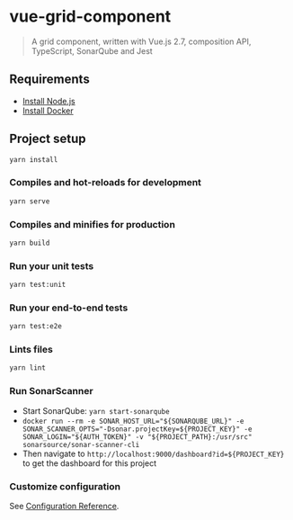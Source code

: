 # vue-grid-component

> A grid component, written with Vue.js 2.7, composition API, TypeScript, SonarQube and Jest

## Requirements

- [Install Node.js](https://nodejs.org/en/download/)
- [Install Docker](https://www.docker.com/products/docker-desktop/)

## Project setup

```sh
yarn install
```

### Compiles and hot-reloads for development

```sh
yarn serve
```

### Compiles and minifies for production

```sh
yarn build
```

### Run your unit tests

```sh
yarn test:unit
```

### Run your end-to-end tests

```sh
yarn test:e2e
```

### Lints files

```sh
yarn lint
```

### Run SonarScanner

- Start SonarQube: `yarn start-sonarqube`
- `docker run --rm -e SONAR_HOST_URL="${SONARQUBE_URL}" -e SONAR_SCANNER_OPTS="-Dsonar.projectKey=${PROJECT_KEY}" -e SONAR_LOGIN="${AUTH_TOKEN}" -v "${PROJECT_PATH}:/usr/src" sonarsource/sonar-scanner-cli`
- Then navigate to `http://localhost:9000/dashboard?id=${PROJECT_KEY}` to get the dashboard for this project

### Customize configuration

See [Configuration Reference](https://cli.vuejs.org/config/).
